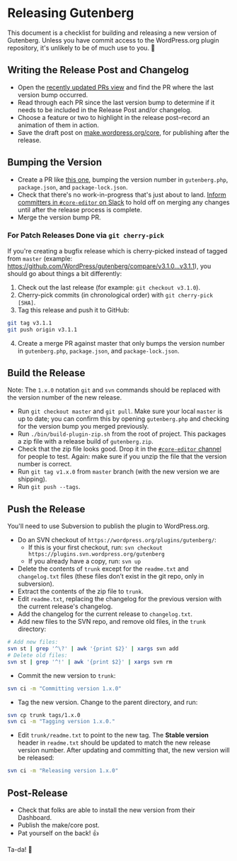 # Releasing Gutenberg

This document is a checklist for building and releasing a new version of Gutenberg. Unless you have commit access to the WordPress.org plugin repository, it's unlikely to be of much use to you. 🙂

## Writing the Release Post and Changelog

* Open the [recently updated PRs view](https://github.com/WordPress/gutenberg/pulls?q=is%3Apr+is%3Aclosed+sort%3Aupdated-desc) and find the PR where the last version bump occurred.
* Read through each PR since the last version bump to determine if it needs to be included in the Release Post and/or changelog.
* Choose a feature or two to highlight in the release post–record an animation of them in action.
* Save the draft post on [make.wordpress.org/core](https://make.wordpress.org/core/), for publishing after the release.

## Bumping the Version

* Create a PR like [this one](https://github.com/WordPress/gutenberg/pull/3479/files), bumping the version number in `gutenberg.php`, `package.json`, and `package-lock.json`.
* Check that there's no work-in-progress that's just about to land. [Inform committers in `#core-editor` on Slack](https://make.wordpress.org/chat/) to hold off on merging any changes until after the release process is complete.
* Merge the version bump PR.

### For Patch Releases Done via `git cherry-pick`

If you're creating a bugfix release which is cherry-picked instead of tagged from `master` (example: https://github.com/WordPress/gutenberg/compare/v3.1.0…v3.1.1), you should go about things a bit differently:

1. Check out the last release (for example: `git checkout v3.1.0`).
2. Cherry-pick commits (in chronological order) with `git cherry-pick [SHA]`.
3. Tag this release and push it to GitHub:
```bash
git tag v3.1.1
git push origin v3.1.1
```
4. Create a merge PR against master that only bumps the version number in `gutenberg.php`, `package.json`, and `package-lock.json`.

## Build the Release

Note: The `1.x.0` notation `git` and `svn` commands should be replaced with the version number of the new release.

* Run `git checkout master` and `git pull`. Make sure your local `master` is up to date; you can confirm this by opening `gutenberg.php` and checking for the version bump you merged previously.
* Run `./bin/build-plugin-zip.sh` from the root of project. This packages a zip file with a release build of `gutenberg.zip`.
* Check that the zip file looks good. Drop it in the [`#core-editor` channel](https://wordpress.slack.com/messages/C02QB2JS7) for people to test. Again: make sure if you unzip the file that the version number is correct.
* Run `git tag v1.x.0` from `master` branch (with the new version we are shipping).
* Run `git push --tags`.

## Push the Release

You'll need to use Subversion to publish the plugin to WordPress.org.

* Do an SVN checkout of `https://wordpress.org/plugins/gutenberg/`:
  * If this is your first checkout, run: `svn checkout https://plugins.svn.wordpress.org/gutenberg`
  * If you already have a copy, run: `svn up`
* Delete the contents of `trunk` except for the `readme.txt` and `changelog.txt` files (these files don’t exist in the git repo, only in subversion).
* Extract the contents of the zip file to `trunk`.
* Edit `readme.txt`, replacing the changelog for the previous version with the current release's changelog.
* Add the changelog for the current release to `changelog.txt`.
* Add new files to the SVN repo, and remove old files, in the `trunk` directory:
```bash
# Add new files:
svn st | grep '^\?' | awk '{print $2}' | xargs svn add
# Delete old files:
svn st | grep '^!' | awk '{print $2}' | xargs svn rm
```

* Commit the new version to `trunk`:
```bash
svn ci -m "Committing version 1.x.0"
```

* Tag the new version. Change to the parent directory, and run:
```bash
svn cp trunk tags/1.x.0
svn ci -m "Tagging version 1.x.0."
```

* Edit `trunk/readme.txt` to point to the new tag. The **Stable version** header in `readme.txt` should be updated to match the new release version number. After updating and committing that, the new version will be released:
```bash
svn ci -m "Releasing version 1.x.0"
```

## Post-Release

* Check that folks are able to install the new version from their Dashboard.
* Publish the make/core post.
* Pat yourself on the back! 👍

Ta-da! 🎉
